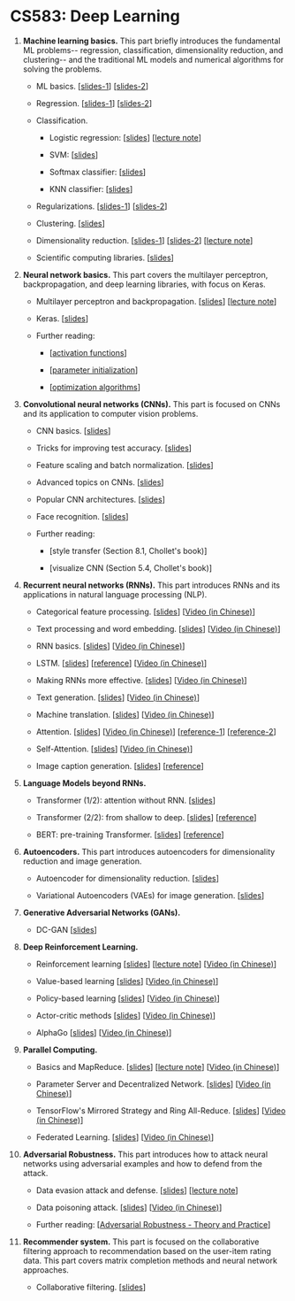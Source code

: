# CS583: Deep Learning


1. **Machine learning basics.**
This part briefly introduces the fundamental ML problems-- regression, classification, dimensionality reduction, and clustering-- and the traditional ML models and numerical algorithms for solving the problems.

    * ML basics. 
    [[slides-1](https://github.com/wangshusen/DeepLearning/blob/master/Slides/1_ML_Basics.pdf)]
    [[slides-2](https://github.com/wangshusen/DeepLearning/blob/master/Slides/1_Models.pdf)]

    
    * Regression. 
    [[slides-1](https://github.com/wangshusen/DeepLearning/blob/master/Slides/2_Regression_1.pdf)] 
    [[slides-2](https://github.com/wangshusen/DeepLearning/blob/master/Slides/2_Regression_2.pdf)]
    
    
    * Classification. 
    
        - Logistic regression: 
        [[slides](https://github.com/wangshusen/DeepLearning/blob/master/Slides/3_Classification_1.pdf)] 
        [[lecture note](https://github.com/wangshusen/DeepLearning/blob/master/LectureNotes/Logistic/paper/logistic.pdf)]
    
        - SVM: [[slides](https://github.com/wangshusen/DeepLearning/blob/master/Slides/3_Classification_2.pdf)] 
    
        - Softmax classifier: [[slides](https://github.com/wangshusen/DeepLearning/blob/master/Slides/3_Classification_3.pdf)] 
    
        - KNN classifier: [[slides](https://github.com/wangshusen/DeepLearning/blob/master/Slides/3_Classification_4.pdf)]
    
    * Regularizations. 
    [[slides-1](https://github.com/wangshusen/DeepLearning/blob/master/Slides/3_Optimization.pdf)]
    [[slides-2](https://github.com/wangshusen/DeepLearning/blob/master/Slides/3_Regularizations.pdf)]
    
    * Clustering. 
    [[slides](https://github.com/wangshusen/DeepLearning/blob/master/Slides/4_Clustering.pdf)] 
    
    * Dimensionality reduction. 
    [[slides-1](https://github.com/wangshusen/DeepLearning/blob/master/Slides/5_DR_1.pdf)] 
    [[slides-2](https://github.com/wangshusen/DeepLearning/blob/master/Slides/5_DR_2.pdf)] 
    [[lecture note](https://github.com/wangshusen/DeepLearning/blob/master/LectureNotes/SVD/svd.pdf)]
    
    * Scientific computing libraries.
    [[slides](https://github.com/wangshusen/DeepLearning/blob/master/Slides/5_DR_3.pdf)]
    
    
2. **Neural network basics.**
This part covers the multilayer perceptron, backpropagation, and deep learning libraries, with focus on Keras.

    * Multilayer perceptron and backpropagation. 
    [[slides](https://github.com/wangshusen/DeepLearning/blob/master/Slides/6_NeuralNet_1.pdf)]
    [[lecture note](https://github.com/wangshusen/DeepLearning/blob/master/LectureNotes/BP/bp.pdf)]
    
    * Keras. 
    [[slides](https://github.com/wangshusen/DeepLearning/blob/master/Slides/6_NeuralNet_2.pdf)]
    
    * Further reading:
    
        - [[activation functions](https://adl1995.github.io/an-overview-of-activation-functions-used-in-neural-networks.html)]
        
        - [[parameter initialization](https://towardsdatascience.com/weight-initialization-in-neural-networks-a-journey-from-the-basics-to-kaiming-954fb9b47c79)]
    
        - [[optimization algorithms](http://ruder.io/optimizing-gradient-descent/)]
    
    
3. **Convolutional neural networks (CNNs).**
This part is focused on CNNs and its application to computer vision problems.

    * CNN basics.
    [[slides](https://github.com/wangshusen/DeepLearning/blob/master/Slides/7_CNN_1.pdf)]
    
    * Tricks for improving test accuracy.
    [[slides](https://github.com/wangshusen/DeepLearning/blob/master/Slides/7_CNN_2.pdf)]
    
    * Feature scaling and batch normalization.
    [[slides](https://github.com/wangshusen/DeepLearning/blob/master/Slides/7_CNN_3.pdf)]
    
    * Advanced topics on CNNs. 
    [[slides](https://github.com/wangshusen/DeepLearning/blob/master/Slides/7_CNN_4.pdf)]
    
    * Popular CNN architectures.
    [[slides](https://github.com/wangshusen/DeepLearning/blob/master/Slides/7_CNN_5.pdf)]
    
    * Face recognition.
    [[slides](https://github.com/wangshusen/DeepLearning/blob/master/Slides/7_CNN_6.pdf)]
    
    * Further reading: 
    
        - [style transfer (Section 8.1, Chollet's book)]
        
        - [visualize CNN (Section 5.4, Chollet's book)]



4. **Recurrent neural networks (RNNs).**
This part introduces RNNs and its applications in natural language processing (NLP).

    * Categorical feature processing.
    [[slides](https://github.com/wangshusen/DeepLearning/blob/master/Slides/9_RNN_0.pdf)] 
	[[Video (in Chinese)](https://youtu.be/NWcShtqr8kc)]

    * Text processing and word embedding.
    [[slides](https://github.com/wangshusen/DeepLearning/blob/master/Slides/9_RNN_1.pdf)] 
	[[Video (in Chinese)](https://youtu.be/6_2_2CPB97s)]
       
    * RNN basics.
    [[slides](https://github.com/wangshusen/DeepLearning/blob/master/Slides/9_RNN_2.pdf)]
	[[Video (in Chinese)](https://youtu.be/Cc4ENs6BHQw)]
       
    * LSTM.
    [[slides](https://github.com/wangshusen/DeepLearning/blob/master/Slides/9_RNN_3.pdf)]
    [[reference](http://colah.github.io/posts/2015-08-Understanding-LSTMs/)]
	[[Video (in Chinese)](https://youtu.be/vTouAvxlphc)]
       
    * Making RNNs more effective.
    [[slides](https://github.com/wangshusen/DeepLearning/blob/master/Slides/9_RNN_4.pdf)]
	[[Video (in Chinese)](https://youtu.be/pzWHk_M23a0)]
   
    * Text generation.
    [[slides](https://github.com/wangshusen/DeepLearning/blob/master/Slides/9_RNN_5.pdf)]
	[[Video (in Chinese)](https://youtu.be/10cjvcrU_ZU)]
    
    * Machine translation. 
    [[slides](https://github.com/wangshusen/DeepLearning/blob/master/Slides/9_RNN_6.pdf)]
	[[Video (in Chinese)](https://youtu.be/gxXJ58LR684)]
        
    * Attention. 
    [[slides](https://github.com/wangshusen/DeepLearning/blob/master/Slides/9_RNN_8.pdf)]
	[[Video (in Chinese)](https://youtu.be/XhWdv7ghmQQ)]
    [[reference-1](https://distill.pub/2016/augmented-rnns/)]
    [[reference-2](https://lilianweng.github.io/lil-log/2018/06/24/attention-attention.html)]
        
    * Self-Attention. 
    [[slides](https://github.com/wangshusen/DeepLearning/blob/master/Slides/9_RNN_9.pdf)]
	[[Video (in Chinese)](https://youtu.be/Vr4UNt7X6Gw)]

    
    * Image caption generation. 
    [[slides](https://github.com/wangshusen/DeepLearning/blob/master/Slides/9_RNN_7.pdf)]
    [[reference](https://machinelearningmastery.com/develop-a-deep-learning-caption-generation-model-in-python/)]

    
    
5. **Language Models beyond RNNs.**

    * Transformer (1/2): attention without RNN. 
    [[slides](https://github.com/wangshusen/DeepLearning/blob/master/Slides/10_Transformer_1.pdf)]
    
    * Transformer (2/2): from shallow to deep. 
    [[slides](https://github.com/wangshusen/DeepLearning/blob/master/Slides/10_Transformer_2.pdf)]
    [[reference](https://arxiv.org/pdf/1706.03762.pdf)]
    
    * BERT: pre-training Transformer. [[slides](https://github.com/wangshusen/DeepLearning/blob/master/Slides/10_BERT.pdf)]
    [[reference](https://arxiv.org/pdf/1810.04805.pdf)]


6. **Autoencoders.**
This part introduces autoencoders for dimensionality reduction and image generation.

    * Autoencoder for dimensionality reduction.
    [[slides](https://github.com/wangshusen/DeepLearning/blob/master/Slides/8_AE_1.pdf)]
    
    * Variational Autoencoders (VAEs) for image generation. 
    [[slides](https://github.com/wangshusen/DeepLearning/blob/master/Slides/8_AE_2.pdf)]

    
7. **Generative Adversarial Networks (GANs).** 

    * DC-GAN [[slides](https://github.com/wangshusen/DeepLearning/blob/master/Slides/12_GAN.pdf)]


    
8. **Deep Reinforcement Learning.** 

    * Reinforcement learning [[slides](https://github.com/wangshusen/DeepLearning/blob/master/Slides/13_RL_1.pdf)] [[lecture note](https://github.com/wangshusen/DeepLearning/blob/master/LectureNotes/DRL/DRL.pdf)] [[Video (in Chinese)](https://youtu.be/vmkRMvhCW5c)]

    * Value-based learning [[slides](https://github.com/wangshusen/DeepLearning/blob/master/Slides/13_RL_2.pdf)] [[Video (in Chinese)](https://youtu.be/jflq6vNcZyA)]

    * Policy-based learning [[slides](https://github.com/wangshusen/DeepLearning/blob/master/Slides/13_RL_3.pdf)] [[Video (in Chinese)](https://youtu.be/qI0vyfR2_Rc)]

    * Actor-critic methods [[slides](https://github.com/wangshusen/DeepLearning/blob/master/Slides/13_RL_4.pdf)] [[Video (in Chinese)](https://youtu.be/xjd7Jq9wPQY)]

    * AlphaGo [[slides](https://github.com/wangshusen/DeepLearning/blob/master/Slides/13_RL_5.pdf)] [[Video (in Chinese)](https://youtu.be/zHojAp5vkRE)]


9. **Parallel Computing.** 

	* Basics and MapReduce. 
	[[slides](https://github.com/wangshusen/DeepLearning/blob/master/Slides/14_Parallel_1.pdf)] 
	[[lecture note](https://github.com/wangshusen/DeepLearning/blob/master/LectureNotes/Parallel/Parallel.pdf)] 
	[[Video (in Chinese)](https://youtu.be/gVcnOe6_c6Q)]
	
	* Parameter Server and Decentralized Network. 
	[[slides](https://github.com/wangshusen/DeepLearning/blob/master/Slides/14_Parallel_2.pdf)] 
	[[Video (in Chinese)](https://youtu.be/Aga2Lxp3G7M)]
	
	* TensorFlow's Mirrored Strategy and Ring All-Reduce. 
	[[slides](https://github.com/wangshusen/DeepLearning/blob/master/Slides/14_Parallel_3.pdf)] 
	[[Video (in Chinese)](https://youtu.be/rj-hjS5L8Bw)]

	
	
	* Federated Learning. 
	[[slides](https://github.com/wangshusen/DeepLearning/blob/master/Slides/14_Parallel_4.pdf)] 
	[[Video (in Chinese)](https://youtu.be/STxtRucv_zo)]


10. **Adversarial Robustness.**
This part introduces how to attack neural networks using adversarial examples and how to defend from the attack.

	* Data evasion attack and defense.
    [[slides](https://github.com/wangshusen/DeepLearning/blob/master/Slides/11_Evasion.pdf)]
    [[lecture note](https://github.com/wangshusen/DeepLearning/blob/master/LectureNotes/Adversarial/DataAttacks.pdf)]

	* Data poisoning attack.
	 [[slides](https://github.com/wangshusen/DeepLearning/blob/master/Slides/11_Poisoning.pdf)]
	[[Video (in Chinese)](https://youtu.be/_K0nZcqdu5w)]
	 
        
    * Further reading:
    [[Adversarial Robustness - Theory and Practice](https://adversarial-ml-tutorial.org/)]
    


11. **Recommender system.** 
This part is focused on the collaborative filtering approach to recommendation based on the user-item rating data.
This part covers matrix completion methods and neural network approaches. 

    * Collaborative filtering. 
    [[slides](https://github.com/wangshusen/DeepLearning/blob/master/Slides/15_Recommender.pdf)]

